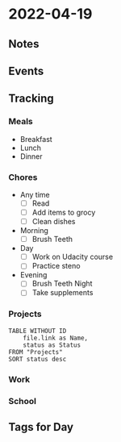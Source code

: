 # 2022-04-19
## Notes

## Events

## Tracking
### Meals
- Breakfast
- Lunch
- Dinner

### Chores
- Any time
	- [ ] Read
	- [ ] Add items to grocy
	- [ ] Clean dishes
- Morning
	- [ ] Brush Teeth
- Day
	- [ ] Work on Udacity course
	- [ ] Practice steno
- Evening
	- [ ] Brush Teeth Night
	- [ ] Take supplements

### Projects
```dataview
TABLE WITHOUT ID
	file.link as Name,
	status as Status
FROM "Projects"
SORT status desc
```

### Work

### School

## Tags for Day